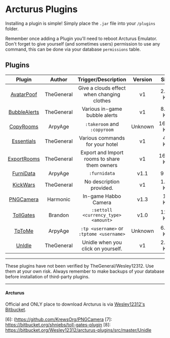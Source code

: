 # Arcturus Plugins

Installing a plugin is simple! Simply place the `.jar` file into your `/plugins` folder.

Remember once adding a Plugin you'll need to reboot Arcturus Emulator. Don't forget to give yourself (and sometimes users) permission to use any command, this can be done via your database `permissions` table.


## Plugins

| Plugin          | Author        | Trigger/Description                                             | Version  | Size    | Project  | Tested   |
| :-------------: | :-----------: | :----------:                                        | :------: | :-----: | :------: | :------: |
| [AvatarPoof](https://github.com/BrainCMS/Arcturus-Plugins/tree/master/AvatarPoof)       | TheGeneral       | Give a clouds effect when changing clothes                | v1  | 2.80 KB | [Homepage][1] | -      |
| [BubbleAlerts](https://github.com/BrainCMS/Arcturus-Plugins/tree/master/BubbleAlerts)       | TheGeneral       | Various in-game bubble alerts              | v1  | 8.98 KB | [Homepage][2] | -    |
| [CopyRooms](https://github.com/BrainCMS/Arcturus-Plugins/tree/master/CopyRooms)       | ArpyAge       | `:takeroom` and `:copyroom`                | Unknown  | 16.49 KB | Unknown | -        |
| [Essentials](https://github.com/BrainCMS/Arcturus-Plugins/tree/master/Essentials)       | TheGeneral       | Various commands for your hotel                | v1  | 45 KB | [Homepage][3] | -    |
| [ExportRooms](https://github.com/BrainCMS/Arcturus-Plugins/tree/master/ExportRooms)       | TheGeneral       | Export and Import rooms to share them owners                | v1  | 16.49 KB | [Homepage][4] | -    |
| [FurniData](https://github.com/BrainCMS/Arcturus-Plugins/tree/master/FurniData)       | ArpyAge       | `:furnidata`                              | v1.1  | 9 KB | Unknown  | v1.16.0  |
| [KickWars](https://github.com/BrainCMS/Arcturus-Plugins/tree/master/KickWars)       | TheGeneral       | No description provided.                              | v1  | 1.77 KB | [Homepage][5]  | v1.16.0  |
| [PNGCamera](https://github.com/BrainCMS/Arcturus-Plugins/tree/master/PNGCamera)       | Harmonic      | In-game Habbo Camera  | v1.3  | 15 KB | [Homepage][6]  | v1.17.0  |
| [TollGates](https://github.com/BrainCMS/Arcturus-Plugins/tree/master/TollGates)       | Brandon       | `:settoll <currency_type> <amount>`       | v1.0     | 12.4 KB | [Homepage][7] | v1.16.0  |
| [TpToMe](https://github.com/BrainCMS/Arcturus-Plugins/tree/master/TpToMe)             | ArpyAge       | `:tp <username>` or `:tptome <username>`     | Unknown  | 6.65 KB | Unknown  | v1.16.0  |
| [UnIdle](https://github.com/BrainCMS/Arcturus-Plugins/tree/master/UnIdle)             | TheGeneral       | Unidle when you click on yourself.     | v1  | 2.87 KB | [Homepage][8]  | v1.16.0  |


---

These plugins have not been verified by TheGeneral/Wesley12312. Use them at your own risk. Always remember to make backups of your database before installation of third-party plugins.

---

#### Arcturus
Official and ONLY place to download Arcturus is via [Wesley12312's Bitbucket](https://bitbucket.org/Wesley12312/arcturus/wiki/Home).

[1]: https://bitbucket.org/Wesley12312/arcturus-plugins/src/master/Avatar%20Poof
[2]: https://bitbucket.org/Wesley12312/arcturus-plugins/src/master/Bubble%20Alerts
[3]: https://bitbucket.org/Wesley12312/arcturus-plugins/src/master/Essentials
[4]: https://bitbucket.org/Wesley12312/arcturus-plugins/src/master/Export%20Rooms
[5]: https://bitbucket.org/Wesley12312/arcturus-plugins/src/master/KickWars
[6]: (https://github.com/KrewsOrg/PNGCamera
[7]: https://bitbucket.org/shniebs/toll-gates-plugin
[8]: https://bitbucket.org/Wesley12312/arcturus-plugins/src/master/Unidle
